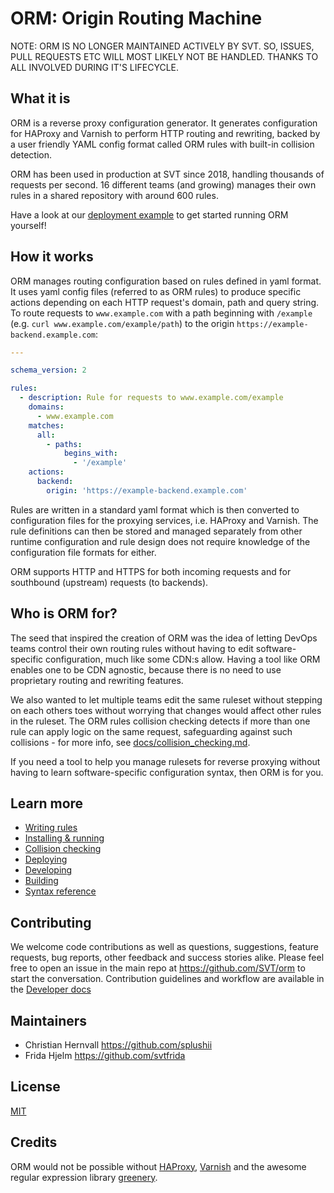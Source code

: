 # ORM: Origin Routing Machine

NOTE: ORM IS NO LONGER MAINTAINED ACTIVELY BY SVT. SO, ISSUES, PULL REQUESTS ETC WILL MOST LIKELY NOT BE HANDLED. THANKS TO ALL INVOLVED DURING IT'S LIFECYCLE.

## What it is

ORM is a reverse proxy configuration generator. It generates configuration for HAProxy and Varnish to perform HTTP routing and rewriting, backed by a user friendly YAML config format called ORM rules with built-in collision detection.

ORM has been used in production at SVT since 2018, handling thousands of requests per second. 16 different teams (and growing) manages their own rules in a shared repository with around 600 rules.

Have a look at our [deployment example](example/README.md) to get started running ORM yourself!

## How it works

ORM manages routing configuration based on rules defined in yaml format. It uses yaml config files (referred to as ORM rules) to produce specific actions depending on each HTTP request's domain, path and query string. To route requests to `www.example.com` with a path beginning with `/example` (e.g. `curl www.example.com/example/path`) to the origin `https://example-backend.example.com`:

```yaml
---

schema_version: 2

rules:
  - description: Rule for requests to www.example.com/example
    domains:
      - www.example.com
    matches:
      all:
        - paths:
            begins_with:
              - '/example'
    actions:
      backend:
        origin: 'https://example-backend.example.com'
```
Rules are written in a standard yaml format which is then converted to configuration files for the proxying services, i.e. HAProxy and Varnish. The rule definitions can then be stored and managed separately from other runtime configuration and rule design does not require knowledge of the configuration file formats for either.

ORM supports HTTP and HTTPS for both incoming requests and for southbound (upstream) requests (to backends).

## Who is ORM for?

The seed that inspired the creation of ORM was the idea of letting DevOps teams control their own routing rules without having to edit software-specific configuration, much like some CDN:s allow. Having a tool like ORM enables one to be CDN agnostic, because there is no need to use proprietary routing and rewriting features.

We also wanted to let multiple teams edit the same ruleset without stepping on each others toes without worrying that changes would affect other rules in the ruleset. The ORM rules collision checking detects if more than one rule can apply logic on the same request, safeguarding against such collisions - for more info, see [docs/collision_checking.md](docs/collision_checking.md).

If you need a tool to help you manage rulesets for reverse proxying without having to learn software-specific configuration syntax, then ORM is for you.

## Learn more

* [Writing rules](docs/rules.md)
* [Installing & running](docs/running.md)
* [Collision checking](docs/collision_checking.md)
* [Deploying](docs/deploying.md)
* [Developing](docs/developing.md)
* [Building](docs/building.md)
* [Syntax reference](docs/syntax_reference.md)

## Contributing

We welcome code contributions as well as questions, suggestions, feature requests, bug reports, other feedback and success stories alike. Please feel free to open an issue in the main repo at https://github.com/SVT/orm to start the conversation. Contribution guidelines and workflow are available in the [Developer docs](docs/developing.md)

## Maintainers

- Christian Hernvall https://github.com/splushii
- Frida Hjelm https://github.com/svtfrida

## License

[MIT](LICENSE.txt)

## Credits

ORM would not be possible without [HAProxy](http://www.haproxy.org/), [Varnish](https://varnish-cache.org/) and the awesome regular expression library [greenery](https://qntm.org/greenery).
